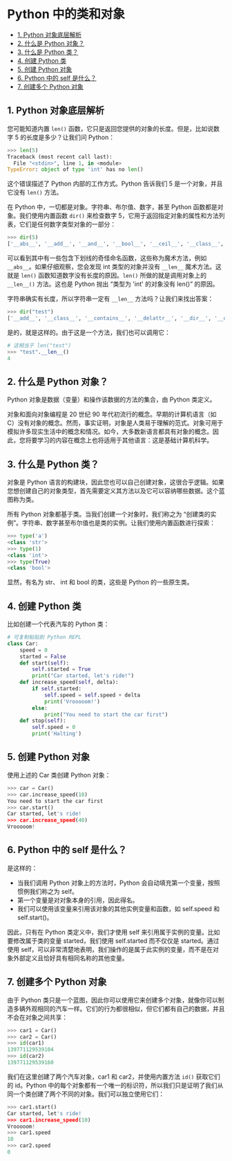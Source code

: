 # Python 中的类和对象<!-- omit in toc -->

- [1. Python 对象底层解析](#1-python-对象底层解析)
- [2. 什么是 Python 对象？](#2-什么是-python-对象)
- [3. 什么是 Python 类？](#3-什么是-python-类)
- [4. 创建 Python 类](#4-创建-python-类)
- [5. 创建 Python 对象](#5-创建-python-对象)
- [6. Python 中的 self 是什么？](#6-python-中的-self-是什么)
- [7. 创建多个 Python 对象](#7-创建多个-python-对象)

## 1. Python 对象底层解析

您可能知道内置 `len()` 函数，它只是返回您提供的对象的长度。但是，比如说数字 5 的长度是多少？让我们问 Python：

```Python
>>> len(5)
Traceback (most recent call last):
  File "<stdin>", line 1, in <module>
TypeError: object of type 'int' has no len()
```

这个错误描述了 Python 内部的工作方式。Python 告诉我们 5 是一个对象，并且它没有 `len()` 方法。

在 Python 中，一切都是对象。字符串、布尔值、数字，甚至 Python 函数都是对象。我们使用内置函数 `dir()` 来检查数字 5，它用于返回指定对象的属性和方法列表，它们是任何数字类型对象的一部分：

```Python
>>> dir(5)
['__abs__', '__add__', '__and__', '__bool__', '__ceil__', '__class__', '__delattr__', '__dir__', '__divmod__', '__doc__', '__eq__', '__float__', '__floor__', '__floordiv__', '__format__', '__ge__', '__getattribute__', '__getnewargs__', '__gt__', '__hash__', '__index__', '__init__', '__init_subclass__', '__int__', '__invert__', '__le__', '__lshift__', '__lt__', '__mod__', '__mul__', '__ne__', '__neg__', '__new__', '__or__', '__pos__', '__pow__', '__radd__', '__rand__', '__rdivmod__', '__reduce__', '__reduce_ex__', '__repr__', '__rfloordiv__', '__rlshift__', '__rmod__', '__rmul__', '__ror__', '__round__', '__rpow__', '__rrshift__', '__rshift__', '__rsub__', '__rtruediv__', '__rxor__', '__setattr__', '__sizeof__', '__str__', '__sub__', '__subclasshook__', '__truediv__', '__trunc__', '__xor__', 'as_integer_ratio', 'bit_count', 'bit_length', 'conjugate', 'denominator', 'from_bytes', 'imag', 'numerator', 'real', 'to_bytes']
```

可以看到其中有一些包含下划线的奇怪命名函数，这些称为魔术方法，例如 `__abs__`。如果仔细观察，您会发现 int 类型的对象并没有 `__len__` 魔术方法。这就是 `len()` 函数知道数字没有长度的原因。`len()` 所做的就是调用对象上的 `__len__()` 方法。这也是 Python 抛出 “类型为 'int' 的对象没有 len()” 的原因。

字符串确实有长度，所以字符串一定有 `__len__` 方法吗？让我们来找出答案：

```Python
>>> dir("test")
['__add__', '__class__', '__contains__', '__delattr__', '__dir__', '__doc__', '__eq__', '__format__', '__ge__', '__getattribute__', '__getitem__', '__getnewargs__', '__gt__', '__hash__', '__init__', '__init_subclass__', '__iter__', '__le__', '__len__', '__lt__', '__mod__', '__mul__', '__ne__', '__new__', '__reduce__', '__reduce_ex__', '__repr__', '__rmod__', '__rmul__', '__setattr__', '__sizeof__', '__str__', '__subclasshook__', 'capitalize', 'casefold', 'center', 'count', 'encode', 'endswith', 'expandtabs', 'find', 'format', 'format_map', 'index', 'isalnum', 'isalpha', 'isascii', 'isdecimal', 'isdigit', 'isidentifier', 'islower', 'isnumeric', 'isprintable', 'isspace', 'istitle', 'isupper', 'join', 'ljust', 'lower', 'lstrip', 'maketrans', 'partition', 'removeprefix', 'removesuffix', 'replace', 'rfind', 'rindex', 'rjust', 'rpartition', 'rsplit', 'rstrip', 'split', 'splitlines', 'startswith', 'strip', 'swapcase', 'title', 'translate', 'upper', 'zfill']
```

是的，就是这样的。由于这是一个方法，我们也可以调用它：

```Python
# 这相当于 len("test")
>>> "test".__len__()
4
```

## 2. 什么是 Python 对象？

Python 对象是数据（变量）和操作该数据的方法的集合，由 Python 类定义。

对象和面向对象编程是 20 世纪 90 年代初流行的概念。早期的计算机语言（如 C）没有对象的概念。然而，事实证明，对象是人类易于理解的范式。对象可用于模拟许多现实生活中的概念和情况。如今，大多数新语言都具有对象的概念。因此，您将要学习的内容在概念上也将适用于其他语言：这是基础计算机科学。

## 3. 什么是 Python 类？

对象是 Python 语言的构建块，因此您也可以自己创建对象，这很合乎逻辑。如果您想创建自己的对象类型，首先需要定义其方法以及它可以容纳哪些数据。这个蓝图称为类。

所有 Python 对象都基于类。当我们创建一个对象时，我们称之为 “创建类的实例”。字符串、数字甚至布尔值也是类的实例。让我们使用内置函数进行探索：

```python
>>> type('a')
<class 'str'>
>>> type(1)
<class 'int'>
>>> type(True)
<class 'bool'>
```

显然，有名为 str、 int 和 bool 的类，这些是 Python 的一些原生类。

## 4. 创建 Python 类

比如创建一个代表汽车的 Python 类：

```python
# 可复制粘贴到 Python REPL
class Car:
    speed = 0
    started = False
    def start(self):
        self.started = True
        print("Car started, let's ride!")
    def increase_speed(self, delta):
        if self.started:
            self.speed = self.speed + delta
            print('Vrooooom!')
        else:
            print("You need to start the car first")
    def stop(self):
        self.speed = 0
        print('Halting')
```

## 5. 创建 Python 对象

使用上述的 Car 类创建 Python 对象：

```python
>>> car = Car()
>>> car.increase_speed(10)
You need to start the car first
>>> car.start()
Car started, let's ride!
>>> car.increase_speed(40)
Vrooooom!
```

## 6. Python 中的 self 是什么？

是这样的：

-   当我们调用 Python 对象上的方法时，Python 会自动填充第一个变量，按照惯例我们称之为 self。
-   第一个变量是对对象本身的引用，因此得名。
-   我们可以使用该变量来引用该对象的其他实例变量和函数，如 self.speed 和 self.start()。

因此，只有在 Python 类定义中，我们才使用 self 来引用属于实例的变量。比如要修改属于类的变量 started，我们使用 self.started 而不仅仅是 started。通过使用 self，可以非常清楚地表明，我们操作的是属于此实例的变量，而不是在对象外部定义且恰好具有相同名称的其他变量。

## 7. 创建多个 Python 对象

由于 Python 类只是一个蓝图，因此你可以使用它来创建多个对象，就像你可以制造多辆外观相同的汽车一样。它们的行为都很相似，但它们都有自己的数据，并且不会在对象之间共享：

```python
>>> car1 = Car()
>>> car2 = Car()
>>> id(car1)
139771129539104
>>> id(car2)
139771129539160
```

我们在这里创建了两个汽车对象，car1 和 car2，并使用内置方法 `id()` 获取它们的 id。Python 中的每个对象都有一个唯一的标识符，所以我们只是证明了我们从同一个类创建了两个不同的对象。我们可以独立使用它们：

```python
>>> car1.start()
Car started, let's ride!
>>> car1.increase_speed(10)
Vrooooom!
>>> car1.speed
10
>>> car2.speed
0
```
